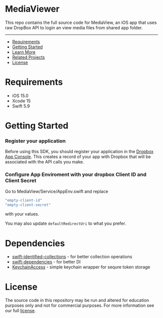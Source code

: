 # MediaViewer

This repo contains the full source code for MediaView, an iOS app that uses raw DropBox API to login an view media files from shared app folder. 

---

* [Requirements](#requirements)
* [Getting Started](#getting-started)
* [Learn More](#learn-more)
* [Related Projects](#related-projects)
* [License](#license)

# Requirements

* iOS 15.0
* Xcode 15
* Swift 5.9

# Getting Started

### Register your application

Before using this SDK, you should register your application in the [Dropbox App Console](https://dropbox.com/developers/apps). This creates a record of your app with Dropbox that will be associated with the API calls you make.

### Configure App Enviroment with your dropbox Client ID and Client Secret 

Go to MediaView/Service/AppEnv.swift and replace 

```swift
"empty-client-id"
"empty-client-secret"
```

with your values. 

You may also update `defaultRedirectUri` to what you prefer.

# Dependencies

* [swift-identified-collections](https://github.com/pointfreeco/swift-identified-collections) - for better collection operations
* [swift-dependencies](https://github.com/pointfreeco/swift-dependencies) - for better DI
* [KeychainAccess](https://github.com/kishikawakatsumi/KeychainAccess) - simple keychain wrapper for sequre token storage

# License

The source code in this repository may be run and altered for education purposes only and not for commercial purposes. For more information see our full [license](LICENSE.md).